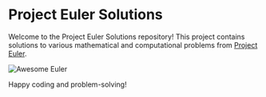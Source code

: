# Project Euler Solutions

Welcome to the Project Euler Solutions repository! This project contains solutions to various mathematical and computational problems from [Project Euler](https://projecteuler.net/).

![Awesome Euler](https://media.giphy.com/media/14udF3WUwwGMaA/giphy.gif)


Happy coding and problem-solving!
